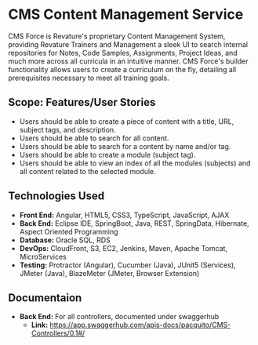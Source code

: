 # CMS Content Management Service
CMS Force is Revature's proprietary Content Management System, providing Revature Trainers and Management a sleek UI to search internal repositories for Notes, Code Samples, Assignments, Project Ideas, and much more across all curricula in an intuitive manner. CMS Force's builder functionality allows users to create a curriculum on the fly, detailing all prerequisites necessary to meet all training goals.

## Scope: Features/User Stories
- Users should be able to create a piece of content with a title, URL, subject tags, and description.
- Users should be able to search for all content.
- Users should be able to search for a content by name and/or tag.
- Users should be able to create a module (subject tag).
- Users should be able to view an index of all the modules (subjects) and all content related to the selected module.

## Technologies Used
- **Front End:** Angular, HTML5, CSS3, TypeScript, JavaScript, AJAX
- **Back End:** Eclipse IDE, SpringBoot, Java, REST, SpringData, Hibernate, Aspect Oriented Programming
- **Database:** Oracle SQL, RDS
- **DevOps:** CloudFront, S3, EC2, Jenkins, Maven, Apache Tomcat, MicroServices
- **Testing:** Protractor (Angular), Cucumber (Java), JUnit5 (Services), JMeter (Java), BlazeMeter (JMeter, Browser Extension)

## Documentaion
- **Back End:** For all controllers, documented under swaggerhub
  - **Link:** https://app.swaggerhub.com/apis-docs/pacquito/CMS-Controllers/0.1#/
